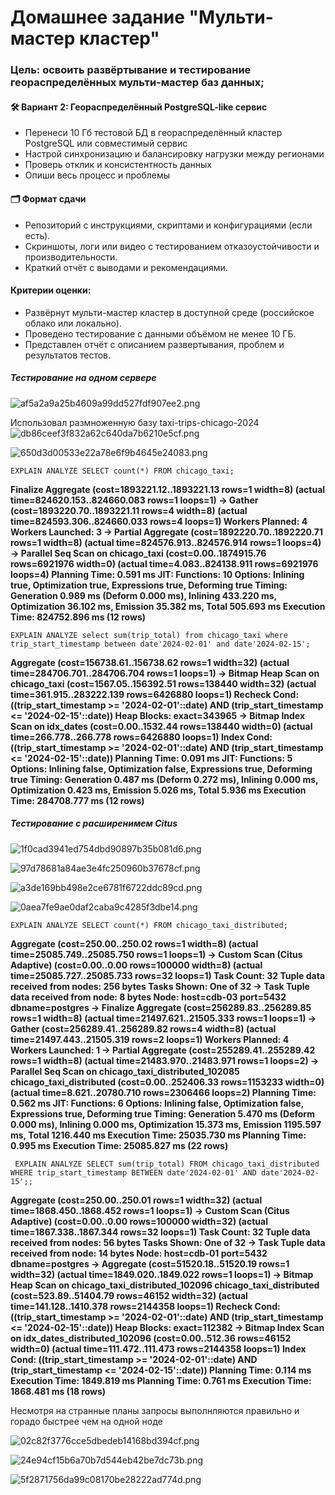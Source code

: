 # Домашнее задание "Мульти-мастер кластер"

### Цель: освоить развёртывание и тестирование геораспределённых мульти-мастер баз данных;



#### 🛠 **Вариант 2: Геораспределённый PostgreSQL-like сервис**

* Перенеси 10 Гб тестовой БД в геораспределённый кластер PostgreSQL или совместимый сервис
* Настрой синхронизацию и балансировку нагрузки между регионами
* Проверь отклик и консистентность данных
* Опиши весь процесс и проблемы

#### **🗂 Формат сдачи**

* Репозиторий с инструкциями, скриптами и конфигурациями (если есть).
* Скриншоты, логи или видео с тестированием отказоустойчивости и производительности.
* Краткий отчёт с выводами и рекомендациями.

#### Критерии оценки:

* Развёрнут мульти-мастер кластер в доступной среде (российское облако или локально).
* Проведено тестирование с данными объёмом не менее 10 ГБ.
* Представлен отчёт с описанием развертывания, проблем и результатов тестов.

##### Тестирование на одном сервере
![af5a2a9a25b4609a99dd527fdf907ee2.png](./af5a2a9a25b4609a99dd527fdf907ee2.png)

Использовал размноженную базу taxi-trips-chicago-2024
![db86ceef3f832a62c640da7b6210e5cf.png](./db86ceef3f832a62c640da7b6210e5cf.png)

![650d3d00533e22a78e6f9b4645e24083.png](./650d3d00533e22a78e6f9b4645e24083.png)

`EXPLAIN ANALYZE SELECT count(*) FROM chicago_taxi;`

**Finalize Aggregate  (cost=1893221.12..1893221.13 rows=1 width=8) (actual time=824620.153..824660.083 rows=1 loops=1)
   ->  Gather  (cost=1893220.70..1893221.11 rows=4 width=8) (actual time=824593.306..824660.033 rows=4 loops=1)
         Workers Planned: 4
         Workers Launched: 3
         ->  Partial Aggregate  (cost=1892220.70..1892220.71 rows=1 width=8) (actual time=824576.913..824576.914 rows=1 loops=4)
               ->  Parallel Seq Scan on chicago_taxi  (cost=0.00..1874915.76 rows=6921976 width=0) (actual time=4.083..824138.911 rows=6921976 loops=4)
 Planning Time: 0.591 ms
 JIT:
   Functions: 10
   Options: Inlining true, Optimization true, Expressions true, Deforming true
   Timing: Generation 0.989 ms (Deform 0.000 ms), Inlining 433.220 ms, Optimization 36.102 ms, Emission 35.382 ms, Total 505.693 ms
 Execution Time: 824752.896 ms
(12 rows)**

`EXPLAIN ANALYZE select sum(trip_total) from chicago_taxi where trip_start_timestamp between date'2024-02-01' and date'2024-02-15';`


**Aggregate  (cost=156738.61..156738.62 rows=1 width=32) (actual time=284706.701..284706.704 rows=1 loops=1)
   ->  Bitmap Heap Scan on chicago_taxi  (cost=1567.05..156392.51 rows=138440 width=32) (actual time=361.915..283222.139 rows=6426880 loops=1)
         Recheck Cond: ((trip_start_timestamp >= '2024-02-01'::date) AND (trip_start_timestamp <= '2024-02-15'::date))
         Heap Blocks: exact=343965
         ->  Bitmap Index Scan on idx_dates  (cost=0.00..1532.44 rows=138440 width=0) (actual time=266.778..266.778 rows=6426880 loops=1)
               Index Cond: ((trip_start_timestamp >= '2024-02-01'::date) AND (trip_start_timestamp <= '2024-02-15'::date))
 Planning Time: 0.091 ms
 JIT:
   Functions: 5
   Options: Inlining false, Optimization false, Expressions true, Deforming true
   Timing: Generation 0.487 ms (Deform 0.272 ms), Inlining 0.000 ms, Optimization 0.423 ms, Emission 5.026 ms, Total 5.936 ms
 Execution Time: 284708.777 ms
(12 rows)**


##### Тестирование с расширенимем Citus

![1f0cad3941ed754dbd90897b35b081d6.png](./1f0cad3941ed754dbd90897b35b081d6.png)

![97d78681a84ae3e4fc250960b37678cf.png](./97d78681a84ae3e4fc250960b37678cf.png)

![a3de169bb498e2ce6781f6722ddc89cd.png](./a3de169bb498e2ce6781f6722ddc89cd.png)

![0aea7fe9ae0daf2caba9c4285f3dbe14.png](./0aea7fe9ae0daf2caba9c4285f3dbe14.png)


`EXPLAIN ANALYZE SELECT count(*) FROM chicago_taxi_distributed;`

**Aggregate  (cost=250.00..250.02 rows=1 width=8) (actual time=25085.749..25085.750 rows=1 loops=1)
   ->  Custom Scan (Citus Adaptive)  (cost=0.00..0.00 rows=100000 width=8) (actual time=25085.727..25085.733 rows=32 loops=1)
         Task Count: 32
         Tuple data received from nodes: 256 bytes
         Tasks Shown: One of 32
         ->  Task
               Tuple data received from node: 8 bytes
               Node: host=cdb-03 port=5432 dbname=postgres
               ->  Finalize Aggregate  (cost=256289.83..256289.85 rows=1 width=8) (actual time=21497.621..21505.333 rows=1 loops=1)
                     ->  Gather  (cost=256289.41..256289.82 rows=4 width=8) (actual time=21497.443..21505.319 rows=2 loops=1)
                           Workers Planned: 4
                           Workers Launched: 1
                           ->  Partial Aggregate  (cost=255289.41..255289.42 rows=1 width=8) (actual time=21483.970..21483.971 rows=1 loops=2)
                                 ->  Parallel Seq Scan on chicago_taxi_distributed_102085 chicago_taxi_distributed  (cost=0.00..252406.33 rows=1153233 width=0) (actual time=8.621..20780.710 rows=2306466 loops=2)
                   Planning Time: 0.562 ms
                   JIT:
                     Functions: 6
                     Options: Inlining false, Optimization false, Expressions true, Deforming true
                     Timing: Generation 5.470 ms (Deform 0.000 ms), Inlining 0.000 ms, Optimization 15.373 ms, Emission 1195.597 ms, Total 1216.440 ms
                   Execution Time: 25035.730 ms
 Planning Time: 0.995 ms
 Execution Time: 25085.827 ms
(22 rows)**

`
EXPLAIN ANALYZE SELECT sum(trip_total)
FROM chicago_taxi_distributed
WHERE trip_start_timestamp BETWEEN date'2024-02-01' AND date'2024-02-15';;`


**Aggregate  (cost=250.00..250.01 rows=1 width=32) (actual time=1868.450..1868.452 rows=1 loops=1)
   ->  Custom Scan (Citus Adaptive)  (cost=0.00..0.00 rows=100000 width=32) (actual time=1867.338..1867.344 rows=32 loops=1)
         Task Count: 32
         Tuple data received from nodes: 56 bytes
         Tasks Shown: One of 32
         ->  Task
               Tuple data received from node: 14 bytes
               Node: host=cdb-01 port=5432 dbname=postgres
               ->  Aggregate  (cost=51520.18..51520.19 rows=1 width=32) (actual time=1849.020..1849.022 rows=1 loops=1)
                     ->  Bitmap Heap Scan on chicago_taxi_distributed_102096 chicago_taxi_distributed  (cost=523.89..51404.79 rows=46152 width=32) (actual time=141.128..1410.378 rows=2144358 loops=1)
                           Recheck Cond: ((trip_start_timestamp >= '2024-02-01'::date) AND (trip_start_timestamp <= '2024-02-15'::date))
                           Heap Blocks: exact=112382
                           ->  Bitmap Index Scan on idx_dates_distributed_102096  (cost=0.00..512.36 rows=46152 width=0) (actual time=111.472..111.473 rows=2144358 loops=1)
                                 Index Cond: ((trip_start_timestamp >= '2024-02-01'::date) AND (trip_start_timestamp <= '2024-02-15'::date))
                   Planning Time: 0.114 ms
                   Execution Time: 1849.819 ms
 Planning Time: 0.761 ms
 Execution Time: 1868.481 ms
(18 rows)**


Несмотря на странные планы запросы выполнляются правильно и горадо быстрее чем на одной ноде

![02c82f3776cce5dbedeb14168bd394cf.png](./02c82f3776cce5dbedeb14168bd394cf.png)

![24e94cf15b6a70b7d544eb42be7dc73b.png](./24e94cf15b6a70b7d544eb42be7dc73b.png)

![5f2871756da99c08170be28222ad774d.png](./5f2871756da99c08170be28222ad774d.png)
